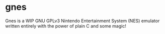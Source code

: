 gnes
====

Gnes is a WIP GNU GPLv3 Nintendo Entertainment System (NES) emulator written entirely with the power of plain C and some magic!
